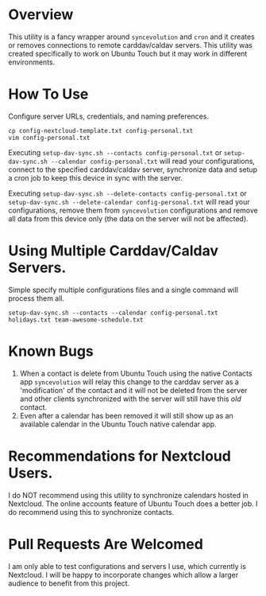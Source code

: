 # Overview

This utility is a fancy wrapper around `syncevolution` and `cron` and it creates or removes connections to remote carddav/caldav servers. This utility was created specifically to work on Ubuntu Touch but it may work in different environments.

# How To Use

Configure server URLs, credentials, and naming preferences.

    cp config-nextcloud-template.txt config-personal.txt
    vim config-personal.txt

Executing `setup-dav-sync.sh --contacts config-personal.txt` or `setup-dav-sync.sh --calendar config-personal.txt` will read your configurations, connect to the specified carddav/caldav server, synchronize data and setup a cron job to keep this device in sync with the server.

Executing `setup-dav-sync.sh --delete-contacts config-personal.txt` or `setup-dav-sync.sh --delete-calendar config-personal.txt` will read your configurations, remove them from `syncevolution` configurations and remove all data from this device only (the data on the server will not be affected).

# Using Multiple Carddav/Caldav Servers.

Simple specify multiple configurations files and a single command will process them all.

    setup-dav-sync.sh --contacts --calendar config-personal.txt holidays.txt team-awesome-schedule.txt

# Known Bugs

1. When a contact is delete from Ubuntu Touch using the native Contacts app `syncevolution` will relay this change to the carddav server as a 'modification' of the contact and it will not be deleted from the server and other clients synchronized with the server will still have this _old_ contact.
2. Even after a calendar has been removed it will still show up as an available calendar in the Ubuntu Touch native calendar app.

# Recommendations for Nextcloud Users.

I do NOT recommend using this utility to synchronize calendars hosted in Nextcloud. The online accounts feature of Ubuntu Touch does a better job.
I do recommend using this to synchronize contacts.

# Pull Requests Are Welcomed
I am only able to test configurations and servers I use, which currently is Nextcloud. I will be happy to incorporate changes which allow a larger audience to benefit from this project.
